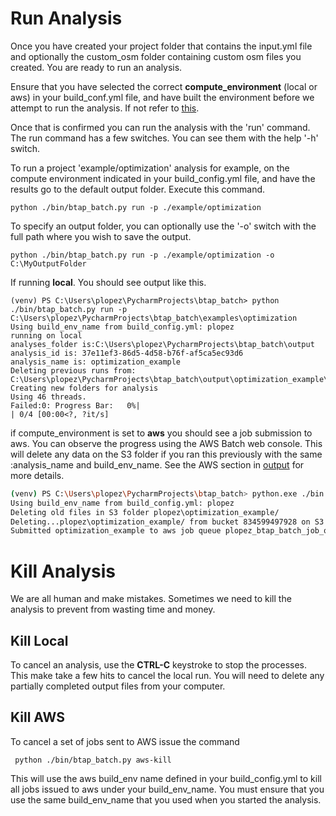 # Run Analysis

Once you have created your project folder that contains the input.yml file and optionally the custom_osm folder 
containing custom osm files you created. You are ready to run an analysis. 
 
Ensure that you have selected the correct **compute_environment** (local or aws) in your build_conf.yml file, and have built
the environment before we attempt to run the analysis. If not refer to [this](configure.md). 

Once that is confirmed you can run the analysis with the 'run' command. The run command has a few switches. You can see 
them with the help '-h' switch. 

To run a project 'example/optimization' analysis for example, on the compute environment indicated in your build_config.yml 
file, and have the results go to the default output folder. Execute this command. 
```
python ./bin/btap_batch.py run -p ./example/optimization 
```
To specify an output folder, you can optionally use the '-o' switch with the full path where you wish to save the output. 
```
python ./bin/btap_batch.py run -p ./example/optimization -o C:\MyOutputFolder
```

If running **local**. You should see output like this.
```
(venv) PS C:\Users\plopez\PycharmProjects\btap_batch> python ./bin/btap_batch.py run -p C:\Users\plopez\PycharmProjects\btap_batch\examples\optimization
Using build_env_name from build_config.yml: plopez
running on local
analyses_folder is:C:\Users\plopez\PycharmProjects\btap_batch\output
analysis_id is: 37e11ef3-86d5-4d58-b76f-af5ca5ec93d6
analysis_name is: optimization_example
Deleting previous runs from: C:\Users\plopez\PycharmProjects\btap_batch\output\optimization_example\reference
Creating new folders for analysis
Using 46 threads.
Failed:0: Progress Bar:   0%|                                                                                                                                    | 0/4 [00:00<?, ?it/s]
```

if compute_environment is set to **aws** you should see a job submission to aws. You can observe the progress using the
AWS Batch web console. This will delete any data on the S3 folder if you ran this previously with the same 
:analysis_name and build_env_name. See the AWS section in [output](output.md) for more details.

```bash
(venv) PS C:\Users\plopez\PycharmProjects\btap_batch> python.exe ./bin./btap_batch.py run -p .\examples\optimization 
Using build_env_name from build_config.yml: plopez
Deleting old files in S3 folder plopez\optimization_example/
Deleting...plopez\optimization_example/ from bucket 834599497928 on S3
Submitted optimization_example to aws job queue plopez_btap_batch_job_queue

```

# Kill Analysis
We are all human and make mistakes. Sometimes we need to kill the analysis to prevent from wasting time and money. 

## Kill Local
To cancel an analysis, use the **CTRL-C** keystroke to stop the processes. This make take a few 
hits to cancel the local run. You will need to delete any partially completed output files from your computer.
## Kill AWS
To cancel a set of jobs sent to AWS issue the command
```
 python ./bin/btap_batch.py aws-kill
```
This will use the aws build_env name defined in your build_config.yml to kill all jobs issued to aws under your build_env_name. You must ensure 
that you use the same build_env_name that you used when you started the analysis.   




